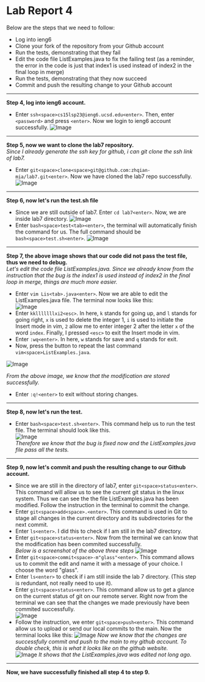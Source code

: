 # Lab Report 4 
Below are the steps that we need to follow:  
* Log into ieng6
* Clone your fork of the repository from your Github account
* Run the tests, demonstrating that they fail
* Edit the code file ListExamples.java to fix the failing test (as a reminder, the error in the code is just that index1 is used instead of index2 in the final loop in merge)
* Run the tests, demonstrating that they now succeed
* Commit and push the resulting change to your Github account  

***  

**Step 4, log into ieng6 account.**
* Enter `ssh<space>cs15lsp23@ieng6.ucsd.edu<enter>`. Then, enter `<password>` and press `<enter>`. Now we login to ieng6 account successfully. 
![Image](https://github.com/zhqian-mia/Lab4/blob/main/real%20login.png?raw=true) 

***  

**Step 5, now we want to clone the lab7 repository.**   
*Since I already generate the ssh key for github, i can git clone the ssh link of lab7.*
* Enter `git<space>clone<space>git@github.com:zhqian-mia/lab7.git<enter>`. Now we have cloned the lab7 repo successfully.  
![Image](https://github.com/zhqian-mia/Lab4/blob/main/real%20git%20clone.png?raw=true)  

***  

**Step 6, now let's run the test.sh file**  
  * Since we are still outside of lab7. Enter `cd lab7<enter>`. Now, we are inside lab7 directory.
  ![Image](https://github.com/zhqian-mia/Lab4/blob/main/cd%20lab7.png?raw=true)
  * Enter `bash<space>test<tab><enter>`, the terminal will automatically finish the command for us. The full command should be `bash<space>test.sh<enter>`. 
 ![Image](https://github.com/zhqian-mia/Lab4/blob/main/bash%20fail.png?raw=true) 
 
***   

**Step 7, the above image shows that our code did not pass the test file, thus we need to debug.**    
*Let's edit the code file ListExamples.java. Since we already know from the instruction that the bug is the index1 is used instead of index2 in the final loop in merge, things are much more easier.*
  * Enter `vim Lis<tab>.java<enter>`. Now we are able to edit the ListExamples.java file. The terminal now looks like this:  
  ![Image](https://github.com/zhqian-mia/Lab4/blob/main/before%20change%20vim.png?raw=true)
  * Enter `kklllllllxi2<esc>`. In here, `k` stands for going up, and `l` stands for going right, `x` is used to delete the integer 1, `i` is used to initiate the Insert mode in vim, `2` allow me to enter integer 2 after the letter `x` of the word `index`. Finally, I pressed `<esc>` to exit the Insert mode in vim.
  * Enter `:wq<enter>`. In here, `w` stands for save and `q` stands for exit.
  * Now, press the <up> button to repeat the last command `vim<space>ListExamples.java`.   
   
![Image](https://github.com/zhqian-mia/Lab4/blob/main/vim%20after%20change.png?raw=true)    
   
*From the above image, we know that the modification are stored successfully.*   
  * Enter `:q!<enter>` to exit without storing changes. 
 
***  
 
**Step 8, now let's run the test.**  
  * Enter `bash<space>test.sh<enter>`. This command help us to run the test file. The terminal should look like this.  
![Image](https://github.com/zhqian-mia/Lab4/blob/main/bash%20pass.png?raw=true)    
*Therefore we know that the bug is fixed now and the ListExamples.java file pass all the tests.*  
 
***  
   
**Step 9, now let's commit and push the resulting change to our Github account.**  
* Since we are still in the directory of lab7, enter `git<space>status<enter>`. This command will allow us to see the current git status in the linux system. Thus we can see the the file ListExamples.java has been modified. Follow the instruction in the terminal to commit the change.
* Enter `git<space>add<space>.<enter>`. This command is used in Git to stage all changes in the current directory and its subdirectories for the next commit.
* Enter `ls<enter>`. I did this to check if I am still in the lab7 directory.
* Enter `git<space>status<enter>`. Now from the terminal we can know that the modification has been commited successfully.  
*Below is a screenshot of the above three steps*
![Image](https://github.com/zhqian-mia/Lab4/blob/main/git%20status.png?raw=true)  
* Enter `git<space>commit<space>-m"glass"<enter>`. This command allows us to commit the edit and name it with a message of your choice. I choose the word "glass".  
* Enter `ls<enter>` to check if i am still inside the lab 7 directory. (This step is redundant, not really need to use it).  
* Enter `git<space>status<enter>`. This command allow us to get a glance on the current status of git on our remote server. Right now from the terminal we can see that the changes we made previously have been commited successfully.  
![Image](https://github.com/zhqian-mia/Lab4/blob/main/ss2.png?raw=true)
* Follow the instruction, we enter `git<space>push<enter>`. This command allow us to upload or send our local commits to the main. Now the terminal looks like this:
![Image](https://github.com/zhqian-mia/Lab4/blob/main/git%20push%20successfully.png?raw=true)
*Now we know that the changes are successfully commit and push to the main to my github account. To double check, this is what it looks like on the github website.*   
![Image](https://github.com/zhqian-mia/Lab4/blob/main/ccc.png?raw=true)
*It shows that the ListExamples.java was edited not long ago.*  
   
***  
   
**Now, we have successfully finished all step 4 to step 9.**
